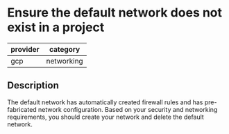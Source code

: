# Ensure the default network does not exist in a project

provider | category
--- | ---
gcp | networking

## Description
The default network has automatically created firewall rules and has pre-fabricated network configuration. Based on your security and networking requirements, you should create your network and delete the default network.
